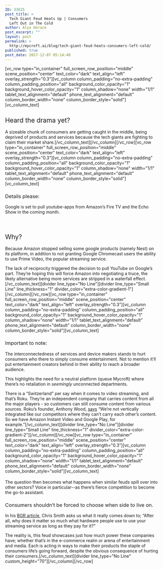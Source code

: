 ```yaml
---
ID: 33625
post_title: >
  Tech Giant Feud Heats Up | Consumers
  Left Out in The Cold
author: Alyx Horace
post_excerpt: ""
layout: post
permalink: >
  http://mycroft.ai/blog/tech-giant-feud-heats-consumers-left-cold/
published: true
post_date: 2017-12-07 05:14:40
---
```

[vc_row type="in_container" full_screen_row_position="middle" scene_position="center" text_color="dark" text_align="left" overlay_strength="0.3"][vc_column column_padding="no-extra-padding" column_padding_position="all" background_color_opacity="1" background_hover_color_opacity="1" column_shadow="none" width="1/1" tablet_text_alignment="default" phone_text_alignment="default" column_border_width="none" column_border_style="solid"][vc_column_text]
<h2><span style="font-weight: 400;">Heard the drama yet?</span></h2>
<span style="font-weight: 400;">A sizeable chunk of consumers are getting caught in the middle, being deprived of products and services because the tech giants are fighting to claim their market share.</span>[/vc_column_text][/vc_column][/vc_row][vc_row type="in_container" full_screen_row_position="middle" scene_position="center" text_color="dark" text_align="left" overlay_strength="0.3"][vc_column column_padding="no-extra-padding" column_padding_position="all" background_color_opacity="1" background_hover_color_opacity="1" column_shadow="none" width="1/1" tablet_text_alignment="default" phone_text_alignment="default" column_border_width="none" column_border_style="solid"][vc_column_text]
<h3><span style="font-weight: 400;">Details please:</span></h3>
<span style="font-weight: 400;">Google is set to pull youtube-apps from Amazon’s Fire TV and the Echo Show in the coming month.</span>

&nbsp;
<h2><span style="font-weight: 400;">Why?</span></h2>
<span style="font-weight: 400;">Because Amazon stopped selling some google products (namely Nest) on its platform, in addition to not granting Google Chromecast users the ability to use Prime Video, the popular streaming service. </span>

<span style="font-weight: 400;">The lack of reciprocity triggered the decision to pull YouTube on Google’s part. They’re hoping this will force Amazon into negotiating a truce, the likely alternative being more services are stripped in a waterfall effect.</span>[/vc_column_text][divider line_type="No Line"][divider line_type="Small Line" line_thickness="1" divider_color="extra-color-gradient-1"][/vc_column][/vc_row][vc_row type="in_container" full_screen_row_position="middle" scene_position="center" text_color="dark" text_align="left" overlay_strength="0.3"][vc_column column_padding="no-extra-padding" column_padding_position="all" background_color_opacity="1" background_hover_color_opacity="1" column_shadow="none" width="1/1" tablet_text_alignment="default" phone_text_alignment="default" column_border_width="none" column_border_style="solid"][vc_column_text]
<h3><span style="font-weight: 400;">Important to note:</span></h3>
<span style="font-weight: 400;">The interconnectedness of services and device makers stands to hurt consumers who there to simply consume entertainment. Not to mention it’ll put entertainment creators behind in their ability to reach a broader audience. </span>

<span style="font-weight: 400;">This highlights the need for a neutral platform (queue Mycroft) where there’s no retaliation in <em>seemingly</em> unconnected departments. </span>

<span style="font-weight: 400;">There is a “Switzerland” per say when it comes to video streaming, and that’s Roku. They’re an independent company that carries content from all the major players - so customers can still consume content from various sources. Roku’s founder, Anthony Wood, </span><a href="http://fortune.com/2017/05/27/roku-ceo-anthony-wood-streaming/"><span style="font-weight: 400;">says</span></a><span style="font-weight: 400;"> “We’re not vertically integrated like our competitors where they can’t carry each other’s content. So we have Amazon Instant Video and Google Play, for example.”</span>[/vc_column_text][divider line_type="No Line"][divider line_type="Small Line" line_thickness="1" divider_color="extra-color-gradient-2"][/vc_column][/vc_row][vc_row type="in_container" full_screen_row_position="middle" scene_position="center" text_color="dark" text_align="left" overlay_strength="0.3"][vc_column column_padding="no-extra-padding" column_padding_position="all" background_color_opacity="1" background_hover_color_opacity="1" column_shadow="none" width="1/1" tablet_text_alignment="default" phone_text_alignment="default" column_border_width="none" column_border_style="solid"][vc_column_text]
<h4><span style="font-weight: 400;">The question then becomes what happens when similar feuds spill over into other sectors? Voice in particular--as there’s fierce competition to become the go-to assistant. </span></h4>
<h3><span style="font-weight: 400;">Consumers shouldn’t be forced to choose when side to live on.</span></h3>
<span style="font-weight: 400;">In his </span><a href="http://bgr.com/2017/12/06/amazon-vs-google-feud-youtube-access/"><span style="font-weight: 400;">BGR article</span></a><span style="font-weight: 400;">, Chris Smith asks us what it really comes down to; “After all, why does it matter so much what hardware people use to use your streaming service as long as they pay for it?”</span>

<span style="font-weight: 400;">The reality is, this feud showcases just how much power these companies have; whether that’s in the e-commerce realm or arena of entertainment and media. Each is acting in ways to make their products the staple of consumers life’s going forward, despite the obvious consequence of hurting their consumers.</span>[/vc_column_text][divider line_type="No Line" custom_height="70"][/vc_column][/vc_row]